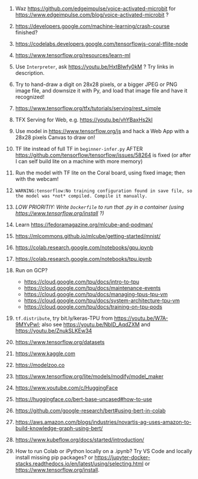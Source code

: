 1. Waz https://github.com/edgeimpulse/voice-activated-microbit for https://www.edgeimpulse.com/blog/voice-activated-microbit ?

1. https://developers.google.com/machine-learning/crash-course finished?

1. https://codelabs.developers.google.com/tensorflowjs-coral-tflite-node

1. https://www.tensorflow.org/resources/learn-ml

1. Use `Interpreter`, 
   ask https://youtu.be/HxtBIwfy0kM ? Try links in description.

1. Try to hand-draw a digit on 28x28 pixels, 
   or a bigger JPEG or PNG image file, and downsize it with Py,
   and load that image file and have it recognized!

1. https://www.tensorflow.org/tfx/tutorials/serving/rest_simple

1. TFX Serving for Web, e.g. https://youtu.be/vhYBaxHs2kI

1. Use model in https://www.tensorflow.org/js and
   hack a Web App with a 28x28 pixels Canvas to draw on!

1. TF lite instead of full TF in `beginner-infer.py`
   AFTER https://github.com/tensorflow/tensorflow/issues/58264 is fixed
   (or after I can self build lite on a machine with more memory)

1. Run the model with TF lite on the Coral board, using fixed image; then with the webcam!

1. `WARNING:tensorflow:No training configuration found in save file, so the model was *not* compiled. Compile it manually.`

1. _LOW PRIORITIY: Write `Dockerfile` to run that .py in a container (using https://www.tensorflow.org/install ?)_

1. Learn https://fedoramagazine.org/mlcube-and-podman/

1. https://mlcommons.github.io/mlcube/getting-started/mnist/

1. https://colab.research.google.com/notebooks/gpu.ipynb

1. https://colab.research.google.com/notebooks/tpu.ipynb

1. Run on GCP?
   * https://cloud.google.com/tpu/docs/intro-to-tpu
   * https://cloud.google.com/tpu/docs/maintenance-events
   * https://cloud.google.com/tpu/docs/managing-tpus-tpu-vm
   * https://cloud.google.com/tpu/docs/system-architecture-tpu-vm
   * https://cloud.google.com/tpu/docs/training-on-tpu-pods

1. `tf.distribute`,
   try bit.ly/keras-TPU from https://youtu.be/W7A-9MYvPwI; also
   see https://youtu.be/NbID_AqdZXM
   and https://youtu.be/ZnukSLKEw34

1. https://www.tensorflow.org/datasets

1. https://www.kaggle.com

1. https://modelzoo.co

1. https://www.tensorflow.org/lite/models/modify/model_maker

1. https://www.youtube.com/c/HuggingFace
1. https://huggingface.co/bert-base-uncased#how-to-use
1. https://github.com/google-research/bert#using-bert-in-colab
1. https://aws.amazon.com/blogs/industries/novartis-ag-uses-amazon-to-build-knowledge-graph-using-bert/

1. https://www.kubeflow.org/docs/started/introduction/

1. How to run Colab or iPython locally on a .ipynb?
   Try VS Code and locally install missing pip packages?
   or https://jupyter-docker-stacks.readthedocs.io/en/latest/using/selecting.html
   or https://www.tensorflow.org/install.
